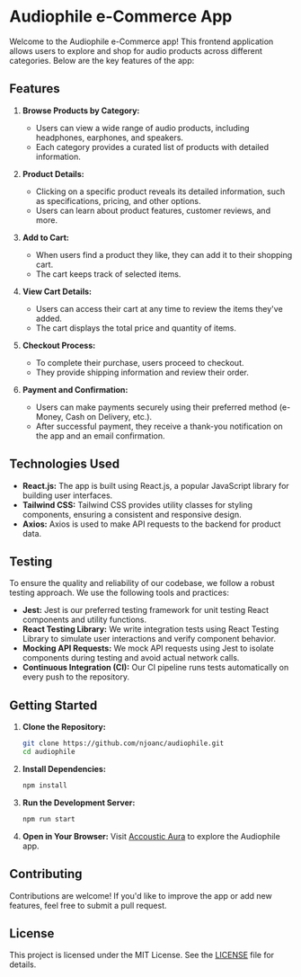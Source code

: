 # Audiophile e-Commerce App

Welcome to the Audiophile e-Commerce app! This frontend application allows users to explore and shop for audio products across different categories. Below are the key features of the app:

## Features

1. **Browse Products by Category:**

   - Users can view a wide range of audio products, including headphones, earphones, and speakers.
   - Each category provides a curated list of products with detailed information.

2. **Product Details:**

   - Clicking on a specific product reveals its detailed information, such as specifications, pricing, and other options.
   - Users can learn about product features, customer reviews, and more.

3. **Add to Cart:**

   - When users find a product they like, they can add it to their shopping cart.
   - The cart keeps track of selected items.

4. **View Cart Details:**

   - Users can access their cart at any time to review the items they've added.
   - The cart displays the total price and quantity of items.

5. **Checkout Process:**

   - To complete their purchase, users proceed to checkout.
   - They provide shipping information and review their order.

6. **Payment and Confirmation:**
   - Users can make payments securely using their preferred method (e-Money, Cash on Delivery, etc.).
   - After successful payment, they receive a thank-you notification on the app and an email confirmation.

## Technologies Used

- **React.js:** The app is built using React.js, a popular JavaScript library for building user interfaces.
- **Tailwind CSS:** Tailwind CSS provides utility classes for styling components, ensuring a consistent and responsive design.
- **Axios:** Axios is used to make API requests to the backend for product data.

## Testing

To ensure the quality and reliability of our codebase, we follow a robust testing approach. We use the following tools and practices:

- **Jest:** Jest is our preferred testing framework for unit testing React components and utility functions.
- **React Testing Library:** We write integration tests using React Testing Library to simulate user interactions and verify component behavior.
- **Mocking API Requests:** We mock API requests using Jest to isolate components during testing and avoid actual network calls.
- **Continuous Integration (CI):** Our CI pipeline runs tests automatically on every push to the repository.

## Getting Started

1. **Clone the Repository:**

   ```bash
   git clone https://github.com/njoanc/audiophile.git
   cd audiophile
   ```

2. **Install Dependencies:**

   ```bash
   npm install
   ```

3. **Run the Development Server:**

   ```bash
   npm run start
   ```

4. **Open in Your Browser:**
   Visit [Accoustic Aura](https://acousticaura.netlify.app/) to explore the Audiophile app.

## Contributing

Contributions are welcome! If you'd like to improve the app or add new features, feel free to submit a pull request.

## License

This project is licensed under the MIT License. See the [LICENSE](LICENSE) file for details.
